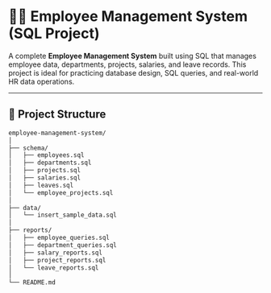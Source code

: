 # 🧑‍💼 Employee Management System (SQL Project)

A complete **Employee Management System** built using SQL that manages employee data, departments, projects, salaries, and leave records. This project is ideal for practicing database design, SQL queries, and real-world HR data operations.

---

## 📂 Project Structure

```bash
employee-management-system/
│
├── schema/
│   ├── employees.sql
│   ├── departments.sql
│   ├── projects.sql
│   ├── salaries.sql
│   ├── leaves.sql
│   └── employee_projects.sql
│
├── data/
│   └── insert_sample_data.sql
│
├── reports/
│   ├── employee_queries.sql
│   ├── department_queries.sql
│   ├── salary_reports.sql
│   ├── project_reports.sql
│   └── leave_reports.sql
│
└── README.md
